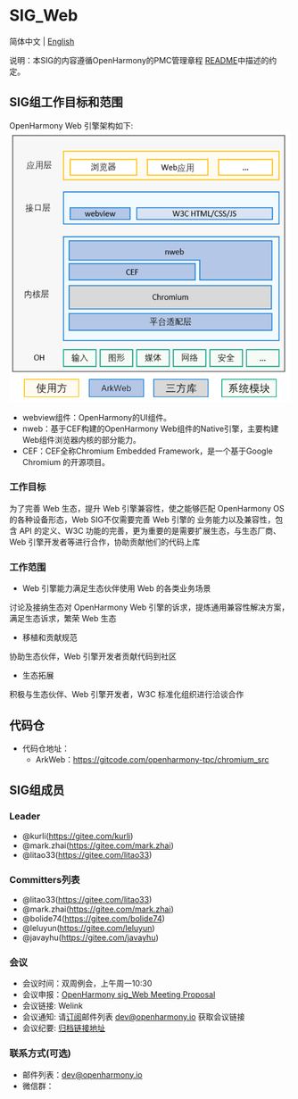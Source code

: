 # SIG_Web
简体中文 | [English](./sig_web.md)

说明：本SIG的内容遵循OpenHarmony的PMC管理章程 [README](../../zh/pmc.md)中描述的约定。

## SIG组工作目标和范围

OpenHarmony Web 引擎架构如下:
![figures/Web-architecture_ZH.png](figures/Web-architecture_ZH.png)
- webview组件：OpenHarmony的UI组件。
- nweb：基于CEF构建的OpenHarmony Web组件的Native引擎，主要构建Web组件浏览器内核的部分能力。
- CEF：CEF全称Chromium Embedded Framework，是一个基于Google Chromium 的开源项目。

### 工作目标
为了完善 Web 生态，提升 Web 引擎兼容性，使之能够匹配 OpenHarmony OS 的各种设备形态，Web SIG不仅需要完善 Web 引擎的
业务能力以及兼容性，包含 API 的定义、W3C 功能的完善，更为重要的是需要扩展生态，与生态厂商、
Web 引擎开发者等进行合作，协助贡献他们的代码上库

### 工作范围
- Web 引擎能力满足生态伙伴使用 Web 的各类业务场景

讨论及接纳生态对 OpenHarmony Web 引擎的诉求，提炼通用兼容性解决方案，满足生态诉求，繁荣 Web 生态

- 移植和贡献规范

协助生态伙伴，Web 引擎开发者贡献代码到社区

- 生态拓展

积极与生态伙伴、Web 引擎开发者，W3C 标准化组织进行洽谈合作

## 代码仓
- 代码仓地址：
  - ArkWeb：https://gitcode.com/openharmony-tpc/chromium_src

## SIG组成员

### Leader
- @kurli(https://gitee.com/kurli)
- @mark.zhai(https://gitee.com/mark.zhai)
- @litao33(https://gitee.com/litao33)

### Committers列表
- @litao33(https://gitee.com/litao33)
- @mark.zhai(https://gitee.com/mark.zhai)
- @bolide74(https://gitee.com/bolide74)
- @leluyun(https://gitee.com/leluyun)
- @javayhu(https://gitee.com/javayhu)

### 会议
 - 会议时间：双周例会，上午周一10:30
 - 会议申报：[OpenHarmony sig_Web Meeting Proposal](https://shimo.im/sheets/5xkGoLr9ewSyLYkX/MODOC/)
 - 会议链接: Welink
 - 会议通知: 请[订阅](https://lists.openatom.io/postorius/lists/dev.openharmony.io)邮件列表 dev@openharmony.io 获取会议链接
 - 会议纪要: [归档链接地址](https://gitee.com/openharmony-sig/sig-content)

### 联系方式(可选)

- 邮件列表：dev@openharmony.io
- 微信群：
